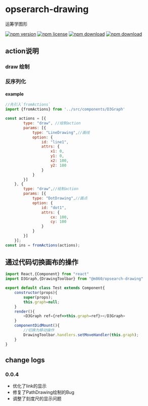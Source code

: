 # opserarch-drawing

运筹学图形

<!-- badge -->
[![npm version](https://img.shields.io/npm/v/@m860/opsearch-drawing.svg)](https://www.npmjs.com/package/@m860/opsearch-drawing)
[![npm license](https://img.shields.io/npm/l/@m860/opsearch-drawing.svg)](https://www.npmjs.com/package/@m860/opsearch-drawing)
[![npm download](https://img.shields.io/npm/dm/@m860/opsearch-drawing.svg)](https://www.npmjs.com/package/@m860/opsearch-drawing)
[![npm download](https://img.shields.io/npm/dt/@m860/opsearch-drawing.svg)](https://www.npmjs.com/package/@m860/opsearch-drawing)
<!-- endbadge -->

## action说明

### draw 绘制

### 反序列化

#### example

```javascript
//先引入`fromActions`
import {fromActions} from '../src/components/D3Graph'

const actions = [{
		type: "draw", //绘制action
		params: [{
			type: "LineDrawing",//画线
			option: {
				id: "line1",
				attrs: {
					x1: 0,
					y1: 0,
					x2: 100,
					y2: 100
				}
			}
		}]
	}, {
		type: "draw",//绘制action
		params: [{
			type: "DotDrawing",//画点
			option: {
				id: "dot1",
				attrs: {
					cx: 100,
					cy: 100
				}
			}
		}]
	}];
const ins = fromActions(actions);
```

## 通过代码切换画布的操作

```javascript
import React,{Component} from "react"
import D3Graph,{DrawingToolbar} from "@m860/opsearch-drawing"

export default class Test extends Component{
    constructor(props){
        super(props);
        this.graph=null;
    }
    render(){
        <D3Graph ref={ref=>this.graph=ref}></D3Graph>
    }
    componentDidMount(){
        //切换为移动操作
        DrawingToolbar.handlers.setMoveHandler(this.graph);
    }
}

```

## change logs

### 0.0.4

- 优化了link的显示
- 修复了PathDrawing绘制的Bug
- 调整了刻度尺的显示问题
